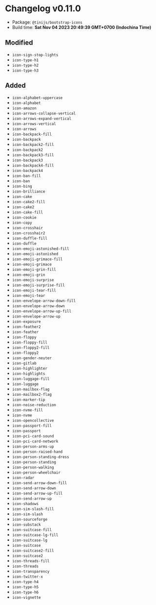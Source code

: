 # Changelog v0.11.0

- Package: `@tinijs/bootstrap-icons`
- Build time: **Sat Nov 04 2023 20:49:39 GMT+0700 (Indochina Time)**

## Modified
- `icon-sign-stop-lights`
- `icon-type-h1`
- `icon-type-h2`
- `icon-type-h3`

## Added
- `icon-alphabet-uppercase`
- `icon-alphabet`
- `icon-amazon`
- `icon-arrows-collapse-vertical`
- `icon-arrows-expand-vertical`
- `icon-arrows-vertical`
- `icon-arrows`
- `icon-backpack-fill`
- `icon-backpack`
- `icon-backpack2-fill`
- `icon-backpack2`
- `icon-backpack3-fill`
- `icon-backpack3`
- `icon-backpack4-fill`
- `icon-backpack4`
- `icon-ban-fill`
- `icon-ban`
- `icon-bing`
- `icon-brilliance`
- `icon-cake`
- `icon-cake2-fill`
- `icon-cake2`
- `icon-cake-fill`
- `icon-cookie`
- `icon-copy`
- `icon-crosshair`
- `icon-crosshair2`
- `icon-duffle-fill`
- `icon-duffle`
- `icon-emoji-astonished-fill`
- `icon-emoji-astonished`
- `icon-emoji-grimace-fill`
- `icon-emoji-grimace`
- `icon-emoji-grin-fill`
- `icon-emoji-grin`
- `icon-emoji-surprise`
- `icon-emoji-surprise-fill`
- `icon-emoji-tear-fill`
- `icon-emoji-tear`
- `icon-envelope-arrow-down-fill`
- `icon-envelope-arrow-down`
- `icon-envelope-arrow-up-fill`
- `icon-envelope-arrow-up`
- `icon-exposure`
- `icon-feather2`
- `icon-feather`
- `icon-floppy`
- `icon-floppy-fill`
- `icon-floppy2-fill`
- `icon-floppy2`
- `icon-gender-neuter`
- `icon-gitlab`
- `icon-highlighter`
- `icon-highlights`
- `icon-luggage-fill`
- `icon-luggage`
- `icon-mailbox-flag`
- `icon-mailbox2-flag`
- `icon-marker-tip`
- `icon-noise-reduction`
- `icon-nvme-fill`
- `icon-nvme`
- `icon-opencollective`
- `icon-passport-fill`
- `icon-passport`
- `icon-pci-card-sound`
- `icon-pci-card-network`
- `icon-person-arms-up`
- `icon-person-raised-hand`
- `icon-person-standing-dress`
- `icon-person-standing`
- `icon-person-walking`
- `icon-person-wheelchair`
- `icon-radar`
- `icon-send-arrow-down-fill`
- `icon-send-arrow-down`
- `icon-send-arrow-up-fill`
- `icon-send-arrow-up`
- `icon-shadows`
- `icon-sim-slash-fill`
- `icon-sim-slash`
- `icon-sourceforge`
- `icon-substack`
- `icon-suitcase-fill`
- `icon-suitcase-lg-fill`
- `icon-suitcase-lg`
- `icon-suitcase`
- `icon-suitcase2-fill`
- `icon-suitcase2`
- `icon-threads-fill`
- `icon-threads`
- `icon-transparency`
- `icon-twitter-x`
- `icon-type-h4`
- `icon-type-h5`
- `icon-type-h6`
- `icon-vignette`

